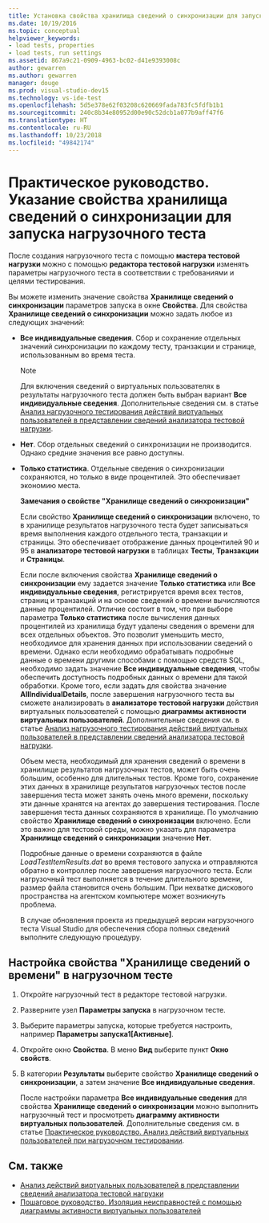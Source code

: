 ```yaml
---
title: Установка свойства хранилища сведений о синхронизации для запуска нагрузочного теста в Visual Studio
ms.date: 10/19/2016
ms.topic: conceptual
helpviewer_keywords:
- load tests, properties
- load tests, run settings
ms.assetid: 867a9c21-0909-4963-bc02-d41e9393008c
author: gewarren
ms.author: gewarren
manager: douge
ms.prod: visual-studio-dev15
ms.technology: vs-ide-test
ms.openlocfilehash: 5d5e378e62f03208c620669fada783fc5fdfb1b1
ms.sourcegitcommit: 240c8b34e80952d00e90c52dcb1a077b9aff47f6
ms.translationtype: HT
ms.contentlocale: ru-RU
ms.lasthandoff: 10/23/2018
ms.locfileid: "49842174"
---
```

# <a name="how-to-specify-the-timing-details-storage-property-for-a-load-test-run-setting"></a>Практическое руководство. Указание свойства хранилища сведений о синхронизации для запуска нагрузочного теста

После создания нагрузочного теста с помощью **мастера тестовой нагрузки** можно с помощью **редактора тестовой нагрузки** изменять параметры нагрузочного теста в соответствии с требованиями и целями тестирования.

Вы можете изменить значение свойства **Хранилище сведений о синхронизации** параметров запуска в окне **Свойства**. Для свойства **Хранилище сведений о синхронизации** можно задать любое из следующих значений:

- **Все индивидуальные сведения**. Сбор и сохранение отдельных значений синхронизации по каждому тесту, транзакции и странице, использованным во время теста.

  > [!NOTE]
  > Для включения сведений о виртуальных пользователях в результаты нагрузочного теста должен быть выбран вариант **Все индивидуальные сведения**. Дополнительные сведения см. в статье [Анализ нагрузочного тестирования действий виртуальных пользователей в представлении сведений анализатора тестовой нагрузки](../test/analyze-load-test-virtual-user-activity-in-the-details-view.md).

- **Нет**. Сбор отдельных сведений о синхронизации не производится. Однако средние значения все равно доступны.

- **Только статистика**. Отдельные сведения о синхронизации сохраняются, но только в виде процентилей. Это обеспечивает экономию места.

  **Замечания о свойстве "Хранилище сведений о синхронизации"**

  Если свойство **Хранилище сведений о синхронизации** включено, то в хранилище результатов нагрузочного теста будет записываться время выполнения каждого отдельного теста, транзакции и страницы. Это обеспечивает отображение данных процентилей 90 и 95 в **анализаторе тестовой нагрузки** в таблицах **Тесты**, **Транзакции** и **Страницы**.

  Если после включения свойства **Хранилище сведений о синхронизации** ему задается значение **Только статистика** или **Все индивидуальные сведения**, регистрируется время всех тестов, страниц и транзакций и на основе сведений о времени вычисляются данные процентилей. Отличие состоит в том, что при выборе параметра **Только статистика** после вычисления данных процентилей из хранилища будут удалены сведения о времени для всех отдельных объектов. Это позволит уменьшить место, необходимое для хранения данных при использовании сведений о времени. Однако если необходимо обрабатывать подробные данные о времени другими способами с помощью средств SQL, необходимо задать значение **Все индивидуальные сведения**, чтобы обеспечить доступность подробных данных о времени для такой обработки. Кроме того, если задать для свойства значение **AllIndividualDetails**, после завершения нагрузочного теста вы сможете анализировать в **анализаторе тестовой нагрузки** действия виртуальных пользователей с помощью **диаграммы активности виртуальных пользователей**. Дополнительные сведения см. в статье [Анализ нагрузочного тестирования действий виртуальных пользователей в представлении сведений анализатора тестовой нагрузки](../test/analyze-load-test-virtual-user-activity-in-the-details-view.md).

  Объем места, необходимый для хранения сведений о времени в хранилище результатов нагрузочных тестов, может быть очень большим, особенно для длительных тестов. Кроме того, сохранение этих данных в хранилище результатов нагрузочных тестов после завершения теста может занять очень много времени, поскольку эти данные хранятся на агентах до завершения тестирования. После завершения теста данных сохраняются в хранилище. По умолчанию свойство **Хранилище сведений о синхронизации** включено. Если это важно для тестовой среды, можно указать для параметра **Хранилище сведений о синхронизации** значение **Нет**.

  Подробные данные о времени сохраняются в файле *LoadTestItemResults.dat* во время тестового запуска и отправляются обратно в контроллер после завершения нагрузочного теста. Если нагрузочный тест выполняется в течение длительного времени, размер файла становится очень большим. При нехватке дискового пространства на агентском компьютере может возникнуть проблема.

  В случае обновления проекта из предыдущей версии нагрузочного теста Visual Studio для обеспечения сбора полных сведений выполните следующую процедуру.

## <a name="to-configure-the-timing-details-storage-property-in-a-load-test"></a>Настройка свойства "Хранилище сведений о времени" в нагрузочном тесте

1.  Откройте нагрузочный тест в редакторе тестовой нагрузки.

2.  Разверните узел **Параметры запуска** в нагрузочном тесте.

3.  Выберите параметры запуска, которые требуется настроить, например **Параметры запуска1[Активные]**.

4.  Откройте окно **Свойства**. В меню **Вид** выберите пункт **Окно свойств**.

5.  В категории **Результаты** выберите свойство **Хранилище сведений о синхронизации**, а затем значение **Все индивидуальные сведения**.

     После настройки параметра **Все индивидуальные сведения** для свойства **Хранилище сведений о синхронизации** можно выполнить нагрузочный тест и просмотреть **диаграмму активности виртуальных пользователей**. Дополнительные сведения см. в статье [Практическое руководство. Анализ действий виртуальных пользователей при нагрузочном тестировании](../test/how-to-analyze-virtual-user-activity-during-a-load-test.md).

## <a name="see-also"></a>См. также

- [Анализ действий виртуальных пользователей в представлении сведений анализатора тестовой нагрузки](../test/analyze-load-test-virtual-user-activity-in-the-details-view.md)
- [Пошаговое руководство. Изоляция неисправностей с помощью диаграммы активности виртуальных пользователей](../test/walkthrough-use-the-virtual-user-activity-chart-to-isolate-issues.md)